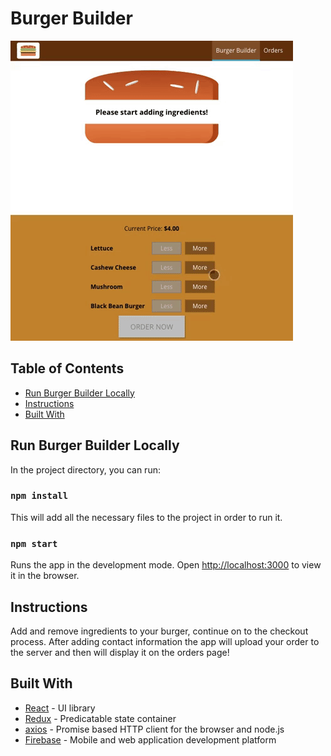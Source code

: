 # Burger Builder

![Burger Builder](src/assets/images/burger-builder.gif)

## Table of Contents
* [Run Burger Builder Locally](#run-burger-builder-locally)
* [Instructions](#instructions)
* [Built With](#built-with)

## Run Burger Builder Locally

In the project directory, you can run:

### `npm install`

This will add all the necessary files to the project in order to run it.

### `npm start`

Runs the app in the development mode.
Open [http://localhost:3000](http://localhost:3000) to view it in the browser.

## Instructions

Add and remove ingredients to your burger, continue on to the checkout process. After adding contact information the app will upload your order to the server and then will display it on the orders page!


## Built With

* [React](https://reactjs.org/) - UI library
* [Redux](https://redux.js.org/) - Predicatable state container
* [axios](https://github.com/axios/axios) - Promise based HTTP client for the browser and node.js
* [Firebase](https://firebase.google.com/) - Mobile and web application development platform




